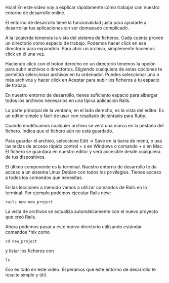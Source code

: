 Hola!
En este video voy a explicar rápidamente cómo trabajar con nuestro entorno de desarrollo online.

El entorno de desarrollo tiene la funcionalidad justa para ayudarte a desarrollar tus aplicaciones sin ser demasiado complicado.

A la izquierda tenemos la vista del sistema de ficheros. Cada cuenta provee un directorio como espacio de trabajo. Podemos hacer click en ese directorio para expandirlo. Para abrir un archivo, simplemente hacemos click en él una vez.

Haciendo click con el boton derecho en un directorio tenemos la opción para subir archivos o directorios. Eligiendo cualquiera de estas opciones te permitirá seleccionar archivos en tu ordenador. Puedes seleccionar uno o más archivos y hacer click en Aceptar para subir los ficheros a tu espacio de trabajo.

En nuestro entorno de desarrollo, tienes suficiento espacio para albergar todos los archivos necesarios en una típica aplicación Rails.

La parte principal de la ventana, en el lado derecho, es la vista del editor. Es un editor simple y fácil de usar con resaltado de sintaxis para Ruby.

Cuando modificamos cualquier archivo se verá una marca en la pestaña del fichero. Indica que el fichero aún no está guardado.

Para guardar el archivo, seleccione Edit -> Save en la barra de menú, o usa las teclas de acceso rápido control + s en Windows o comando + s en Mac. El fichero se guardará en nuestro editor y será accesible desde cualquiera de tus dispositivos.

El último componente es la terminal. Nuestro entorno de desarrollo te da acceso a un sistema Linux Debian con todos los privilegios. Tienes acceso a todos los comandos que necesitas.

En las lecciones a menudo vamos a utilizar comandos de Rails en la terminal. Por ejemplo podemos ejecutar Rails new:
```
rails new new_project
```
La vista de archivos se actualiza automáticamente con el nuevo proyecto que creó Rails.

Ahora podemos pasar a este nuevo directorio utilizando estándar comandos *nix como
```
cd new_project
```
y listar los ficheros con
```
ls
```

Eso es todo en este video. Esperamos que este entorno de desarrollo te resulte simple y útil.
